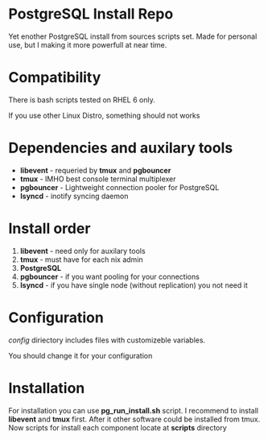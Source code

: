 # PostgreSQL Install Repo
Yet enother PostgreSQL install from sources scripts set.
Made for personal use, but I making it more powerfull at near time.

# Compatibility
There is bash scripts tested on RHEL 6 only.

If you use other Linux Distro, something should not works

# Dependencies and auxilary tools
* __libevent__ - requeried by __tmux__ and __pgbouncer__
* __tmux__ - IMHO best console terminal multiplexer
* __pgbouncer__ - Lightweight connection pooler for PostgreSQL
* __lsyncd__ - inotify syncing daemon

# Install order
1. __libevent__ - need only for auxilary tools
2. __tmux__ - must have for each nix admin
3. __PostgreSQL__
4. __pgbouncer__ - if you want pooling for your connections
5. __lsyncd__ - if you have single node (without replication) you not need it

# Configuration
_config_ diriectory includes files with customizeble variables.

You should change it for your configuration 

# Installation
For installation you can use __pg_run_install.sh__ script.
I recommend to install __libevent__ and __tmux__ first.
After it other software could be installed from tmux.
Now scripts for install each component locate at __scripts__ directory
